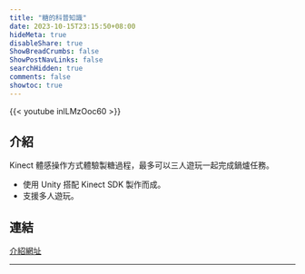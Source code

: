 ```yaml
---
title: "糖的科普知識"
date: 2023-10-15T23:15:50+08:00
hideMeta: true
disableShare: true
ShowBreadCrumbs: false
ShowPostNavLinks: false
searchHidden: true
comments: false
showtoc: true
---
```


{{< youtube inlLMzOoc60 >}}

## 介紹

Kinect 體感操作方式體驗製糖過程，最多可以三人遊玩一起完成鍋爐任務。

* 使用 Unity 搭配 Kinect SDK 製作而成。
* 支援多人遊玩。

## 連結

[介紹網址][mainUrl]

----------
[mainUrl]:https://rhs.boch.gov.tw/rhs/plan_listview.aspx?pl=116
